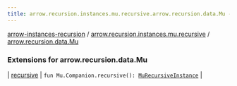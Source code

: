 ```yaml
---
title: arrow.recursion.instances.mu.recursive.arrow.recursion.data.Mu - arrow-instances-recursion
---
```


[arrow-instances-recursion](../../index.html) / [arrow.recursion.instances.mu.recursive](../index.html) / [arrow.recursion.data.Mu](./index.html)

### Extensions for arrow.recursion.data.Mu

| [recursive](recursive.html) | `fun Mu.Companion.recursive(): `[`MuRecursiveInstance`](../../arrow.recursion.instances/-mu-recursive-instance.html) |


